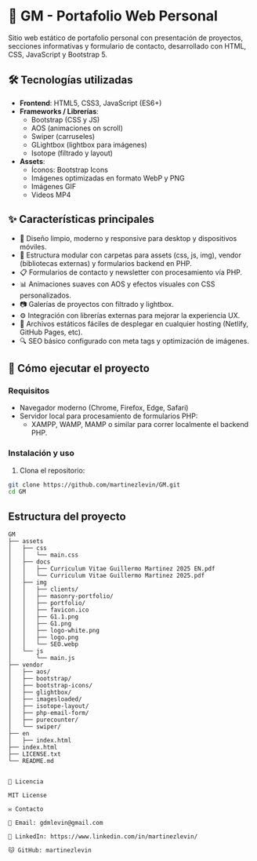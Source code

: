 # 📁 GM - Portafolio Web Personal

Sitio web estático de portafolio personal con presentación de proyectos, secciones informativas y formulario de contacto, desarrollado con HTML, CSS, JavaScript y Bootstrap 5.

## 🛠 Tecnologías utilizadas

- **Frontend**: HTML5, CSS3, JavaScript (ES6+)
- **Frameworks / Librerías**:
  - Bootstrap (CSS y JS)
  - AOS (animaciones on scroll)
  - Swiper (carruseles)
  - GLightbox (lightbox para imágenes)
  - Isotope (filtrado y layout)
- **Assets**:
  - Íconos: Bootstrap Icons
  - Imágenes optimizadas en formato WebP y PNG
  - Imágenes GIF
  - Videos MP4

## ✨ Características principales

- 🎨 Diseño limpio, moderno y responsive para desktop y dispositivos móviles.
- 📂 Estructura modular con carpetas para assets (css, js, img), vendor (bibliotecas externas) y formularios backend en PHP.
- 📋 Formularios de contacto y newsletter con procesamiento vía PHP.
- 📊 Animaciones suaves con AOS y efectos visuales con CSS personalizados.
- 📷 Galerías de proyectos con filtrado y lightbox.
- ⚙️ Integración con librerías externas para mejorar la experiencia UX.
- 📄 Archivos estáticos fáciles de desplegar en cualquier hosting (Netlify, GitHub Pages, etc).
- 🔍 SEO básico configurado con meta tags y optimización de imágenes.

## 🚀 Cómo ejecutar el proyecto

### Requisitos

- Navegador moderno (Chrome, Firefox, Edge, Safari)
- Servidor local para procesamiento de formularios PHP:
  - XAMPP, WAMP, MAMP o similar para correr localmente el backend PHP.

### Instalación y uso

1. Clona el repositorio:

```bash
git clone https://github.com/martinezlevin/GM.git
cd GM

``` 
## Estructura del proyecto

```plaintext
GM
├── assets
│   ├── css
│   │   └── main.css
│   ├── docs
│   │   ├── Curriculum Vitae Guillermo Martinez 2025 EN.pdf
│   │   └── Curriculum Vitae Guillermo Martinez 2025.pdf
│   ├── img
│   │   ├── clients/
│   │   ├── masonry-portfolio/
│   │   ├── portfolio/
│   │   ├── favicon.ico
│   │   ├── G1.1.png
│   │   ├── G1.png
│   │   ├── logo-white.png
│   │   ├── logo.png
│   │   └── SEO.webp
│   └── js
│       └── main.js
├── vendor
│   ├── aos/
│   ├── bootstrap/
│   ├── bootstrap-icons/
│   ├── glightbox/
│   ├── imagesloaded/
│   ├── isotope-layout/
│   ├── php-email-form/
│   ├── purecounter/
│   └── swiper/
├── en
│   ├── index.html
├── index.html
├── LICENSE.txt
└── README.md


📄 Licencia

MIT License

✉️ Contacto

📧 Email: gdmlevin@gmail.com

💼 LinkedIn: https://www.linkedin.com/in/martinezlevin/

🐱 GitHub: martinezlevin
